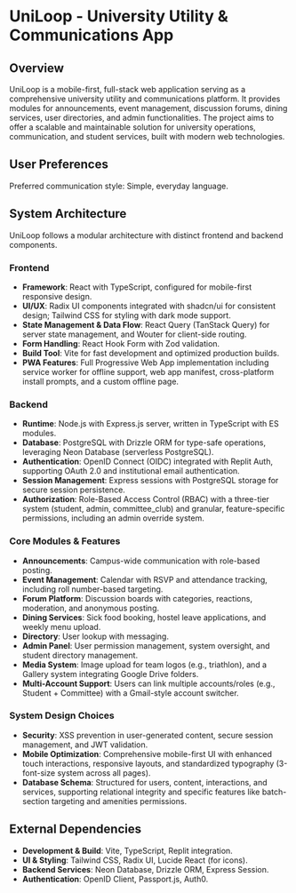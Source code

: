 # UniLoop - University Utility & Communications App

## Overview
UniLoop is a mobile-first, full-stack web application serving as a comprehensive university utility and communications platform. It provides modules for announcements, event management, discussion forums, dining services, user directories, and admin functionalities. The project aims to offer a scalable and maintainable solution for university operations, communication, and student services, built with modern web technologies.

## User Preferences
Preferred communication style: Simple, everyday language.

## System Architecture
UniLoop follows a modular architecture with distinct frontend and backend components.

### Frontend
- **Framework**: React with TypeScript, configured for mobile-first responsive design.
- **UI/UX**: Radix UI components integrated with shadcn/ui for consistent design; Tailwind CSS for styling with dark mode support.
- **State Management & Data Flow**: React Query (TanStack Query) for server state management, and Wouter for client-side routing.
- **Form Handling**: React Hook Form with Zod validation.
- **Build Tool**: Vite for fast development and optimized production builds.
- **PWA Features**: Full Progressive Web App implementation including service worker for offline support, web app manifest, cross-platform install prompts, and a custom offline page.

### Backend
- **Runtime**: Node.js with Express.js server, written in TypeScript with ES modules.
- **Database**: PostgreSQL with Drizzle ORM for type-safe operations, leveraging Neon Database (serverless PostgreSQL).
- **Authentication**: OpenID Connect (OIDC) integrated with Replit Auth, supporting OAuth 2.0 and institutional email authentication.
- **Session Management**: Express sessions with PostgreSQL storage for secure session persistence.
- **Authorization**: Role-Based Access Control (RBAC) with a three-tier system (student, admin, committee_club) and granular, feature-specific permissions, including an admin override system.

### Core Modules & Features
- **Announcements**: Campus-wide communication with role-based posting.
- **Event Management**: Calendar with RSVP and attendance tracking, including roll number-based targeting.
- **Forum Platform**: Discussion boards with categories, reactions, moderation, and anonymous posting.
- **Dining Services**: Sick food booking, hostel leave applications, and weekly menu upload.
- **Directory**: User lookup with messaging.
- **Admin Panel**: User permission management, system oversight, and student directory management.
- **Media System**: Image upload for team logos (e.g., triathlon), and a Gallery system integrating Google Drive folders.
- **Multi-Account Support**: Users can link multiple accounts/roles (e.g., Student + Committee) with a Gmail-style account switcher.

### System Design Choices
- **Security**: XSS prevention in user-generated content, secure session management, and JWT validation.
- **Mobile Optimization**: Comprehensive mobile-first UI with enhanced touch interactions, responsive layouts, and standardized typography (3-font-size system across all pages).
- **Database Schema**: Structured for users, content, interactions, and services, supporting relational integrity and specific features like batch-section targeting and amenities permissions.

## External Dependencies
- **Development & Build**: Vite, TypeScript, Replit integration.
- **UI & Styling**: Tailwind CSS, Radix UI, Lucide React (for icons).
- **Backend Services**: Neon Database, Drizzle ORM, Express Session.
- **Authentication**: OpenID Client, Passport.js, Auth0.